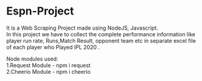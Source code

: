 # Espn-Project 
It is a Web Scraping Project made using NodeJS, Javascript.\
In this project we have to collect the complete performance information like player run rate, Runs,Match Result, opponent team etc in separate excel file of each player who Played IPL 2020 .


Node modules used:\
1.Request Module - npm i request\
2.Cheerio Module - npm i cheerio
